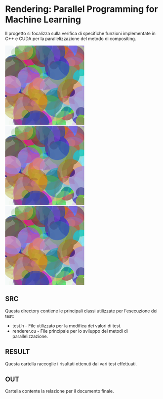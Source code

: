 # Rendering: Parallel Programming for Machine Learning
Il progetto si focalizza sulla verifica di specifiche funzioni implementate in C++ e CUDA 
per la parallelizzazione del metodo di compositing.

<p float="left">
  <img src="results/img/seq/10000.png" alt="Risultato del test con 10000 piani" width="256" height="256">
  <img src="results/img/par/10000.png" alt="Risultato del test con 10000 piani" width="256" height="256">
  <img src="results/img/cuda/10000.png" alt="Risultato del test con 10000 piani" width="256" height="256">
</p>


## SRC
Questa directory contiene le principali classi utilizzate per l'esecuzione dei test:

* test.h - File utilizzato per la modifica dei valori di test.
* renderer.cu - File principale per lo sviluppo dei metodi di parallelizzazione.

## RESULT
Questa cartella raccoglie i risultati ottenuti dai vari test effettuati.

## OUT  
Cartella contente la relazione per il documento finale.
